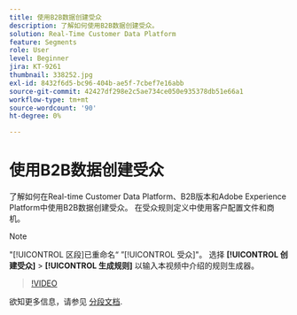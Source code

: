 ```yaml
---
title: 使用B2B数据创建受众
description: 了解如何使用B2B数据创建受众。
solution: Real-Time Customer Data Platform
feature: Segments
role: User
level: Beginner
jira: KT-9261
thumbnail: 338252.jpg
exl-id: 8432f6d5-bc96-404b-ae5f-7cbef7e16abb
source-git-commit: 42427df298e2c5ae734ce050e935378db51e66a1
workflow-type: tm+mt
source-wordcount: '90'
ht-degree: 0%

---
```


# 使用B2B数据创建受众

了解如何在Real-time Customer Data Platform、B2B版本和Adobe Experience Platform中使用B2B数据创建受众。 在受众规则定义中使用客户配置文件和商机。

>[!NOTE]
>
> &quot;[!UICONTROL 区段]已重命名“ ”[!UICONTROL 受众]&quot;。 选择 **[!UICONTROL 创建受众]** > **[!UICONTROL 生成规则]** 以输入本视频中介绍的规则生成器。

>[!VIDEO](https://video.tv.adobe.com/v/338252?quality=12&learn=on)

欲知更多信息，请参见 [分段文档](https://experienceleague.adobe.com/docs/experience-platform/rtcdp/profile/profile-browse.html).
